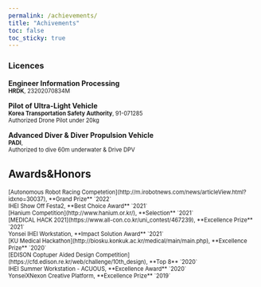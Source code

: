 ```yaml
---
permalink: /achievements/
title: "Achivements"
toc: false
toc_sticky: true
---
```

### Licences
**Engineer Information Processing**
<br>
<span style="font-size:0.8em;">
**HRDK**, 23202070834M
</span>

**Pilot of Ultra-Light Vehicle**
<br>
<span style="font-size:0.8em;">
**Korea Transportation Safety Authority**, 91-071285
<br>Authorized Drone Pilot under 20kg
</span>

**Advanced Diver & Diver Propulsion Vehicle**
<br>
<span style="font-size:0.8em;">
**PADI**, 
<br>Authorized to dive 60m underwater & Drive DPV
</span>

## Awards&Honors
<span style="font-size:0.8em;">
[Autonomous Robot Racing Competetion](http://m.irobotnews.com/news/articleView.html?idxno=30037), **Grand Prize** `2022`
</span>
<br>
<span style="font-size:0.8em;">
IHEI Show Off Festa2, **Best Choice Award** `2021`
</span>
<br>
<span style="font-size:0.8em;">
[Hanium Competition](http://www.hanium.or.kr/), **Selection** `2021`
</span>
<br>
<span style="font-size:0.8em;">
[MEDICAL HACK 2021](https://www.all-con.co.kr/uni_contest/467239), **Excellence Prize** `2021`
</span>
<br>
<span style="font-size:0.8em;">
Yonsei IHEI Workstation, **Impact Solution Award** `2021`
</span>
<br>
<span style="font-size:0.8em;">
[KU Medical Hackathon](http://biosku.konkuk.ac.kr/medical/main/main.php), **Excellence Prize** `2020`
</span>
<br>
<span style="font-size:0.8em;">
[EDISON Coptuper Aided Design Competition](https://cfd.edison.re.kr/web/challenge/10th_design), **Top 8** `2020`
</span>
<br>
<span style="font-size:0.8em;">
IHEI Summer Workstation - ACUOUS, **Excellence Award** `2020`
</span>
<br>
<span style="font-size:0.8em;">
YonseiXNexon Creative Platform, **Excellence Prize** `2019`
</span>